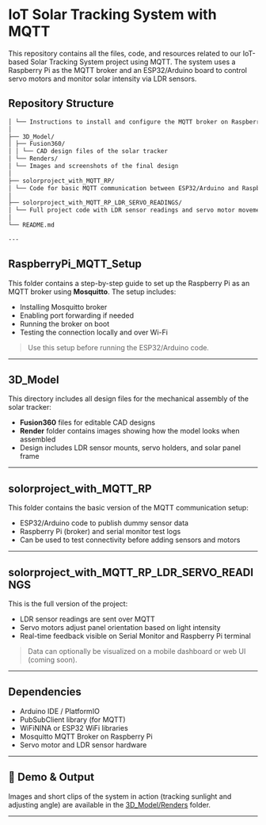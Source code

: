 # IoT Solar Tracking System with MQTT

This repository contains all the files, code, and resources related to our IoT-based Solar Tracking System project using MQTT. The system uses a Raspberry Pi as the MQTT broker and an ESP32/Arduino board to control servo motors and monitor solar intensity via LDR sensors.

## Repository Structure

````bash ├── RaspberryPi_MQTT_Setup/
│ └── Instructions to install and configure the MQTT broker on Raspberry Pi
│
├── 3D_Model/
│ ├── Fusion360/
│ │ └── CAD design files of the solar tracker
│ └── Renders/
│ └── Images and screenshots of the final design
│
├── solorproject_with_MQTT_RP/
│ └── Code for basic MQTT communication between ESP32/Arduino and Raspberry Pi
│
├── solorproject_with_MQTT_RP_LDR_SERVO_READINGS/
│ └── Full project code with LDR sensor readings and servo motor movements
│
└── README.md

---
````

##  RaspberryPi_MQTT_Setup

This folder contains a step-by-step guide to set up the Raspberry Pi as an MQTT broker using **Mosquitto**. The setup includes:

- Installing Mosquitto broker
- Enabling port forwarding if needed
- Running the broker on boot
- Testing the connection locally and over Wi-Fi

>  Use this setup before running the ESP32/Arduino code.

---

## 3D_Model

This directory includes all design files for the mechanical assembly of the solar tracker:

- **Fusion360** files for editable CAD designs
- **Render** folder contains images showing how the model looks when assembled
- Design includes LDR sensor mounts, servo holders, and solar panel frame

---

##  solorproject_with_MQTT_RP

This folder contains the basic version of the MQTT communication setup:

- ESP32/Arduino code to publish dummy sensor data
- Raspberry Pi (broker) and serial monitor test logs
- Can be used to test connectivity before adding sensors and motors

---

##  solorproject_with_MQTT_RP_LDR_SERVO_READINGS

This is the full version of the project:

- LDR sensor readings are sent over MQTT
- Servo motors adjust panel orientation based on light intensity
- Real-time feedback visible on Serial Monitor and Raspberry Pi terminal

>  Data can optionally be visualized on a mobile dashboard or web UI (coming soon).

---

##  Dependencies

- Arduino IDE / PlatformIO
- PubSubClient library (for MQTT)
- WiFiNINA or ESP32 WiFi libraries
- Mosquitto MQTT Broker on Raspberry Pi
- Servo motor and LDR sensor hardware

---

## 📸 Demo & Output

Images and short clips of the system in action (tracking sunlight and adjusting angle) are available in the [3D_Model/Renders](./3D_Model/Renders/) folder.

---



